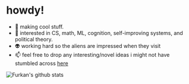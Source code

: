 # howdy!

- :rocket: making cool stuff.
- :brain: interested in CS, math, ML, cognition, self-improving systems, and political theory.
- :alien: working hard so the aliens are impressed when they visit
- :mailbox: feel free to drop any interesting/novel ideas i might not have stumbled across [here](mailto:furkancemaltoprak@gmail.com)

![Furkan's github stats](https://github-readme-stats.vercel.app/api?username=FurkanToprak&count_private=true&show_icons=true&theme=radical)

